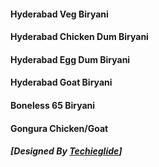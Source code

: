 #### Hyderabad Veg Biryani 
#### Hyderabad Chicken Dum Biryani 
#### Hyderabad Egg Dum Biryani 
#### Hyderabad Goat Biryani 
#### Boneless 65 Biryani 
#### Gongura Chicken/Goat 
##### [Designed By [Techieglide](https://web.archive.org/web/20220926124132/https://www.techieglide.com/)]
